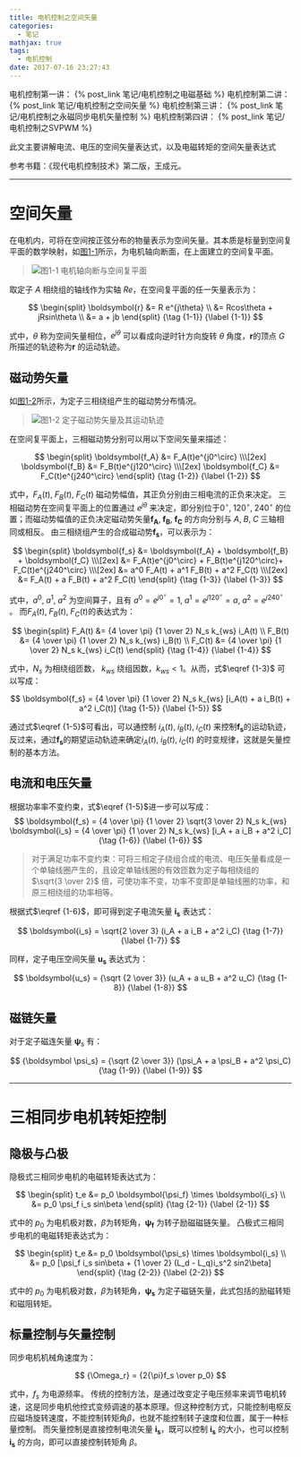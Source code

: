 ```yaml
---
title: 电机控制之空间矢量
categories:
  - 笔记
mathjax: true
tags:
  - 电机控制
date: 2017-07-16 23:27:43
---
```


电机控制第一讲： {% post_link 笔记/电机控制之电磁基础 %}
电机控制第二讲： {% post_link 笔记/电机控制之空间矢量 %}
电机控制第三讲： {% post_link 笔记/电机控制之永磁同步电机矢量控制 %}
电机控制第四讲： {% post_link 笔记/电机控制之SVPWM %}


此文主要讲解电流、电压的空间矢量表达式，以及电磁转矩的空间矢量表达式

参考书籍：《现代电机控制技术》第二版，王成元。


<!-- more -->


---
# 空间矢量

在电机内，可将在空间按正弦分布的物量表示为空间矢量。其本质是标量到空间复平面的数学映射，如[图1-1](#图1-1)所示，为电机轴向断面，在上面建立的空间复平面。

<span id = "图1-1"></span>
> ![图1-1 电机轴向断与空间复平面](1-01.png) 

取定子 $A$ 相绕组的轴线作为实轴 $Re$，在空间复平面的任一矢量表示为：

$$
\begin{split}
\boldsymbol{r} &= R e^{j\theta} \\
&= Rcos\theta + jRsin\theta \\
&= a + jb
\end{split}
{\tag {1-1}} {\label {1-1}}
$$

式中，$\theta$ 称为空间矢量相位，$e^{j\theta}$ 可以看成向逆时针方向旋转 ${\theta}$ 角度，$\boldsymbol{r}$的顶点 $G$所描述的轨迹称为$\boldsymbol{r}$ 的运动轨迹。



## 磁动势矢量

如[图1-2](#图1-2)所示，为定子三相绕组产生的磁动势分布情况。

<span id = "图1-2"></span>
> ![图1-2 定子磁动势矢量及其运动轨迹](1-02.png) 

在空间复平面上，三相磁动势分别可以用以下空间矢量来描述：

$$
\begin{split}
\boldsymbol{f_A} &= F_A(t)e^{j0^\circ} \\\[2ex]
\boldsymbol{f_B} &= F_B(t)e^{j120^\circ} \\\[2ex]
\boldsymbol{f_C} &= F_C(t)e^{j240^\circ}
\end{split}
{\tag {1-2}} {\label {1-2}}
$$

式中，$F_A(t),\; F_B(t),\; F_C(t)$ 磁动势幅值，其正负分别由三相电流的正负来决定。
三相磁动势在空间复平面上的位置通过 $e^{j\theta}$ 来决定，即分别位于$0^\circ,\; 120^\circ,\; 240^\circ$ 的位置；而磁动势幅值的正负决定磁动势矢量$\boldsymbol{f_A},\; \boldsymbol{f_B},\; \boldsymbol{f_C}$ 的方向分别与 $A,\; B,\; C$ 三轴相同或相反。
由三相绕组产生的合成磁动势$\boldsymbol{f_s}$，可以表示为：

$$
\begin{split}
\boldsymbol{f_s} &= \boldsymbol{f_A} + \boldsymbol{f_B} + \boldsymbol{f_C} \\\[2ex]
&= F_A(t)e^{j0^\circ} + F_B(t)e^{j120^\circ}+ F_C(t)e^{j240^\circ} \\\[2ex]
&= a^0 F_A(t) + a^1 F_B(t) + a^2 F_C(t) \\\[2ex]
&= F_A(t) + a F_B(t) + a^2 F_C(t)
\end{split}
{\tag {1-3}} {\label {1-3}}
$$

式中，$a^0 ,\; a^1, \; a^2$ 为空间算子，且有 $a^0 = e^{j0^\circ} = 1,\; a^1 = e^{j120^\circ} = a, \; a^2 = e^{j240^\circ}$ 。
而$F_A(t),\; F_B(t),\; F_C(t)$的表达式为：

$$
\begin{split}
F_A(t) &= {4 \over \pi} {1 \over 2} N_s k_{ws} i_A(t) \\
F_B(t) &= {4 \over \pi} {1 \over 2} N_s k_{ws} i_B(t) \\
F_C(t) &= {4 \over \pi} {1 \over 2} N_s k_{ws} i_C(t)
\end{split}
{\tag {1-4}} {\label {1-4}}
$$

式中，$N_s$ 为相绕组匝数， $k_{ws}$ 绕组因数，$k_{ws}<1$。从而，式$\eqref {1-3}$ 可以写成：

$$
\boldsymbol{f_s} = {4 \over \pi} {1 \over 2} N_s k_{ws} [i_A(t) + a i_B(t) +  a^2 i_C(t)]
{\tag {1-5}} {\label {1-5}}
$$

通过式$\eqref {1-5}$可看出，可以通控制 $i_A(t),\; i_B(t),\; i_C(t)$ 来控制$\boldsymbol{f_s}$的运动轨迹，反过来，通过$\boldsymbol{f_s}$的期望运动轨迹来确定$i_A(t),\; i_B(t),\; i_C(t)$ 的时变规律，这就是矢量控制的基本方法。


## 电流和电压矢量

根据功率率不变约束，式$\eqref {1-5}$进一步可以写成：
$$
\boldsymbol{f_s} = {4 \over \pi} {1 \over 2} \sqrt{3 \over 2} N_s k_{ws} \boldsymbol{i_s} = {4 \over \pi} {1 \over 2} N_s k_{ws} [i_A + a i_B +  a^2 i_C]
{\tag {1-6}} {\label {1-6}}
$$

> 对于满足功率不变约束：可将三相定子绕组合成的电流、电压矢量看成是一个单轴线圈产生的，且设定单轴线圈的有效匝数为定子每相绕组的 $\sqrt{3 \over 2}$ 倍，可使功率不变，功率不变即是单轴线圈的功率，和原三相绕组的功率相等。

根据式$\eqref {1-6}$，即可得到定子电流矢量 $\boldsymbol{i_s}$ 表达式：

$$
\boldsymbol{i_s} =  \sqrt{2 \over 3} (i_A + a i_B + a^2 i_C)
{\tag {1-7}} {\label {1-7}}
$$

同样，定子电压空间矢量 $\boldsymbol{u_s}$ 表达式为：

$$
\boldsymbol{u_s} = {\sqrt {2 \over 3}} (u_A + a u_B + a^2 u_C)
{\tag {1-8}} {\label {1-8}}
$$


##  磁链矢量

对于定子磁连矢量 ${\boldsymbol \psi_s}$ 有：

$$
{\boldsymbol \psi_s} = {\sqrt {2 \over 3}} (\psi_A + a \psi_B + a^2 \psi_C)
{\tag {1-9}} {\label {1-9}}
$$


---
# 三相同步电机转矩控制


## 隐极与凸极

隐极式三相同步电机的电磁转矩表达式为：

$$
\begin{split}
t_e &= p_0 \boldsymbol{\psi_f} \times \boldsymbol{i_s} \\
&= p_0 \psi_f i_s sin\beta
\end{split}
{\tag {2-1}} {\label {2-1}}
$$

式中的 $p_0$ 为电机极对数，$\beta$为转矩角，$\boldsymbol{\psi_f}$ 为转子励磁磁链矢量。
凸极式三相同步电机的电磁转矩表达式为：

$$
\begin{split}
t_e &= p_0 \boldsymbol{\psi_s} \times \boldsymbol{i_s} \\
&= p_0 [\psi_f i_s sin\beta + {1 \over 2} (L_d - L_q)i_s^2 sin2\beta]
\end{split}
{\tag {2-2}} {\label {2-2}}
$$

式中的 $p_0$ 为电机极对数，$\beta$为转矩角，$\boldsymbol{\psi_s}$ 为定子磁链矢量，此式包括的励磁转矩和磁阻转矩。

## 标量控制与矢量控制

同步电机机械角速度为：

$$
{\Omega_r} = {2{\pi}f_s \over p_0}
$$

式中，$f_s$ 为电源频率。
传统的控制方法，是通过改变定子电压频率来调节电机转速，这是同步电机他控式变频调速的基本原理。但这种控制方式，只能控制电枢反应磁场旋转速度，不能控制转矩角$\beta$，也就不能控制转子速度和位置，属于一种标量控制。
而矢量控制是直接控制电流矢量 $\boldsymbol{i_s}$，既可以控制 $\boldsymbol{i_s}$ 的大小，也可以控制 $\boldsymbol{i_s}$ 的方向，即可以直接控制转矩角 $\beta$。

